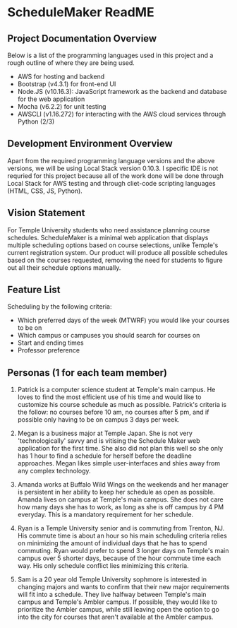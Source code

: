 # ScheduleMaker ReadME

## Project Documentation Overview
Below is a list of the programming languages used in this project and a rough outline of where they are being used.
- AWS for hosting and backend
- Bootstrap (v4.3.1) for front-end UI
- Node.JS (v10.16.3): JavaScript framework as the backend and database for the web application
- Mocha (v6.2.2) for unit testing
- AWSCLI (v1.16.272) for interacting with the AWS cloud services through Python (2/3)

## Development Environment Overview
Apart from the required programming language versions and the above versions, we will be using Local Stack version 0.10.3. I specific IDE is not requried for this project because all of the work done will be done through Local Stack for AWS testing and through cliet-code scripting languages (HTML, CSS, JS, Python).

## Vision Statement
For Temple University students who need assistance planning course schedules. ScheduleMaker is a minimal web application that displays multiple scheduling options based on course selections, unlike Temple's current registration system. Our product will produce all possible schedules based on the courses requested, removing the need for students to figure out all their schedule options manually.

## Feature List
Scheduling by the following criteria:
- Which preferred days of the week (MTWRF) you would like your courses to be on
- Which campus or campuses you should search for courses on
- Start and ending times
- Professor preference

## Personas (1 for each team member)
1. Patrick is a computer science student at Temple's main campus. He loves to find the most efficient use of his time and would like to customize his course schedule as much as possible. Patrick's criteria is the follow: no courses before 10 am, no courses after 5 pm, and if possible only having to be on campus 3 days per week.

2. Megan is a business major at Temple Japan. She is not very 'technologically' savvy and is vitising the Schedule Maker web application for the first time. She also did not plan this well so she only has 1 hour to find a schedule for herself before the deadline approaches. Megan likes simple user-interfaces and shies away from any complex technology.

3. Amanda works at Buffalo Wild Wings on the weekends and her manager is persistent in her ability to keep her schedule as open as possible. Amanda lives on campus at Temple's main campus. She does not care how many days she has to work, as long as she is off campus by 4 PM everyday. This is a mandatory requirement for her schedule.

4. Ryan is a Temple University senior and is commuting from Trenton, NJ. His commute time is about an hour so his main scheduling criteria relies on minimizing the amount of individual days that he has to spend commuting. Ryan would prefer to spend 3 longer days on Temple's main campus over 5 shorter days, because of the hour commute time each way. His only schedule conflict lies minimizing this criteria.

5. Sam is a 20 year old Temple University sophmore is interested in changing majors and wants to confirm that their new major requirements will fit into a schedule. They live halfway between Temple's main campus and Temple's Ambler campus. If possible, they would like to prioritize the Ambler campus, while still leaving open the option to go into the city for courses that aren't available at the Ambler campus.
